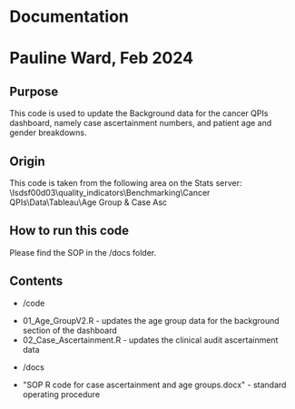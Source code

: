 # Documentation 
# Pauline Ward, Feb 2024 

## Purpose

This code is used to update the Background data for the cancer QPIs dashboard, 
namely case ascertainment numbers, and patient age and gender breakdowns. 

## Origin

This code is taken from the following area on the Stats server: 
\\Isdsf00d03\quality_indicators\Benchmarking\Cancer QPIs\Data\Tableau\Age Group & Case Asc 

## How to run this code
Please find the SOP in the /docs folder. 

## Contents 

* /code
 + 01_Age_GroupV2.R - updates the age group data for the background section of the dashboard
 + 02_Case_Ascertainment.R - updates the clinical audit ascertainment data 
 
* /docs
 + "SOP R code for case ascertainment and age groups.docx" - standard operating procedure
